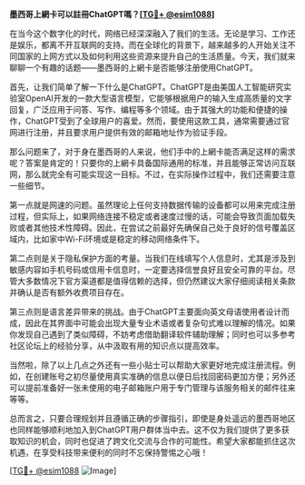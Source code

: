 **墨西哥上網卡可以註冊ChatGPT嗎？[[TG💪+ @esim1088](https://t.me/s/esim1088)]**

在当今这个数字化的时代，网络已经深深融入了我们的生活。无论是学习、工作还是娱乐，都离不开互联网的支持。而在全球化的背景下，越来越多的人开始关注不同国家的上网方式以及如何利用这些资源来提升自己的生活质量。今天，我们就来聊聊一个有趣的话题——墨西哥的上網卡是否能够注册使用ChatGPT。

首先，让我们简单了解一下什么是ChatGPT。ChatGPT是由美国人工智能研究实验室OpenAI开发的一款大型语言模型，它能够根据用户的输入生成高质量的文字回复，广泛应用于问答、写作、编程等多个领域。由于其强大的功能和便捷的操作，ChatGPT受到了全球用户的喜爱。然而，要使用这款工具，通常需要通过官网进行注册，并且要求用户提供有效的邮箱地址作为验证手段。

那么问题来了，对于身在墨西哥的人来说，他们手中的上網卡能否满足这样的需求呢？答案是肯定的！只要你的上網卡具备国际通用的标准，并且能够正常访问互联网，那么就完全有可能实现这一目标。不过，在实际操作过程中，我们还需要注意一些细节。

第一点就是网速的问题。虽然理论上任何支持数据传输的设备都可以用来完成注册过程，但实际上，如果网络连接不稳定或者速度过慢的话，可能会导致页面加载失败或者其他技术性障碍。因此，在尝试之前最好先确保自己处于良好的信号覆盖区域内，比如家中Wi-Fi环境或是稳定的移动网络条件下。

第二点则是关于隐私保护方面的考量。当我们在线填写个人信息时，尤其是涉及到敏感内容如手机号码或信用卡信息时，一定要选择信誉良好且安全可靠的平台。尽管大多数情况下官方渠道都是值得信赖的选择，但仍然建议大家仔细阅读相关条款并确认是否有额外收费项目存在。

第三点则是语言差异带来的挑战。由于ChatGPT主要面向英文母语使用者设计而成，因此在其界面中可能会出现大量专业术语或者复杂句式难以理解的情况。如果你发现自己遇到了类似障碍，不妨考虑借助翻译软件辅助理解；同时也可以多参考社区论坛上的经验分享，从中汲取有用的知识点以提高效率。

当然啦，除了以上几点之外还有一些小贴士可以帮助大家更好地完成注册流程。例如，在创建账号之初尽量使用真实准确的信息以便日后找回密码更加方便；另外还可以提前准备好一张未使用的电子邮箱账户用于专门管理与该服务相关的邮件往来等等。

总而言之，只要合理规划并且遵循正确的步骤指引，即使是身处遥远的墨西哥地区也同样能够顺利地加入到ChatGPT用户群体当中去。这不仅为我们提供了更多获取知识的机会，同时也促进了跨文化交流与合作的可能性。希望大家都能抓住这次机遇，在享受科技带来便利的同时不忘保持警惕之心哦！

[[TG💪+ @esim1088](https://t.me/s/esim1088) ![Image](https://i.postimg.cc/4NQfJmqS/Snipaste-2025-05-13-00-14-12.png)]